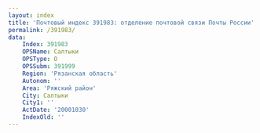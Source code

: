 ```yaml
---
layout: index
title: 'Почтовый индекс 391983: отделение почтовой связи Почты России'
permalink: /391983/
data:
    Index: 391983
    OPSName: Салтыки
    OPSType: О
    OPSSubm: 391999
    Region: 'Рязанская область'
    Autonom: ''
    Area: 'Ряжский район'
    City: Салтыки
    City1: ''
    ActDate: '20001030'
    IndexOld: ''
---
```

